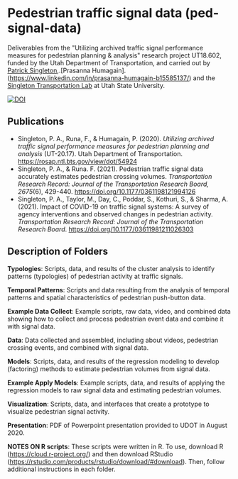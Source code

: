 # Pedestrian traffic signal data (ped-signal-data)

Deliverables from the "Utilizing archived traffic signal performance measures for pedestrian planning & analysis" research project UT18.602, funded by the Utah Department of Transportation, and carried out by [Patrick Singleton](https://engineering.usu.edu/cee/people/faculty/singleton-patrick),.[Prasanna Humagain].(https://www.linkedin.com/in/prasanna-humagain-b15585137/) and the [Singleton Transportation Lab](https://engineering.usu.edu/cee/research/labs/patrick-singleton/index) at Utah State University. 

[![DOI](https://zenodo.org/badge/317593776.svg)](https://zenodo.org/badge/latestdoi/317593776)

## Publications
- Singleton, P. A., Runa, F., & Humagain, P. (2020). *Utilizing archived traffic signal performance measures for pedestrian planning and analysis* (UT-20.17). Utah Department of Transportation. https://rosap.ntl.bts.gov/view/dot/54924 
- Singleton, P. A., & Runa. F. (2021). Pedestrian traffic signal data accurately estimates pedestrian crossing volumes. *Transportation Research Record: Journal of the Transportation Research Board, 2675*(6), 429-440. https://doi.org/10.1177/0361198121994126 
- Singleton, P. A., Taylor, M., Day, C., Poddar, S., Kothuri, S., & Sharma, A. (2021). Impact of COVID-19 on traffic signal systems: A survey of agency interventions and observed changes in pedestrian activity. *Transportation Research Record: Journal of the Transportation Research Board*. https://doi.org/10.1177/03611981211026303 

## Description of Folders

**Typologies**: Scripts, data, and results of the cluster analysis to identify patterns (typologies) of pedestrian activity at traffic signals. 

**Temporal Patterns**: Scripts and data resulting from the analysis of temporal patterns and spatial characteristics of pedestrian push-button data. 

**Example Data Collect**: Example scripts, raw data, video, and combined data showing how to collect and process pedestrian event data and combine it with signal data. 

**Data**: Data collected and assembled, including about videos, pedestrian crossing events, and combined with signal data. 

**Models**: Scripts, data, and results of the regression modeling to develop (factoring) methods to estimate pedestrian volumes from signal data. 

**Example Apply Models**: Example scripts, data, and results of applying the regression models to raw signal data and estimating pedestrian volumes. 

**Visualization**: Scripts, data, and interfaces that create a prototype to visualize pedestrian signal activity. 

**Presentation**: PDF of Powerpoint presentation provided to UDOT in August 2020. 

**NOTES ON R scripts**: These scripts were written in R. To use, download R (https://cloud.r-project.org/) and then download RStudio (https://rstudio.com/products/rstudio/download/#download). Then, follow additional instructions in each folder. 
